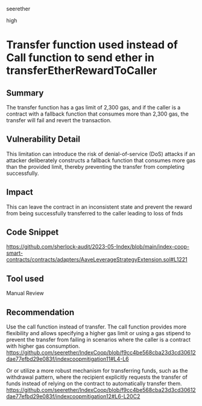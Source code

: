seerether

high

# Transfer function used instead  of Call function to send ether in transferEtherRewardToCaller

## Summary
The transfer function has a gas limit of 2,300 gas, and if the caller is a contract with a fallback function that consumes more than 2,300 gas, the transfer will fail and revert the transaction.
## Vulnerability Detail
This limitation can introduce the risk of denial-of-service (DoS) attacks if an attacker deliberately constructs a fallback function that consumes more gas than the provided limit, thereby preventing the transfer from completing successfully.
## Impact
This can leave the contract in an inconsistent state and prevent the reward from being successfully transferred to the caller leading to loss of fnds
## Code Snippet
https://github.com/sherlock-audit/2023-05-Index/blob/main/index-coop-smart-contracts/contracts/adapters/AaveLeverageStrategyExtension.sol#L1221
## Tool used
Manual Review

## Recommendation 
Use the call function instead of transfer. The call function provides more flexibility and allows specifying a higher gas limit or using a gas stipend to prevent the transfer from failing in scenarios where the caller is a contract with higher gas consumption. 
https://github.com/seerether/IndexCoop/blob/f9cc4be568cba23d3cd30612dae77efbd29e083f/indexcoopmitigation11#L4-L6

Or or utilize a more robust mechanism for transferring funds, such as the withdrawal pattern, where the recipient explicitly requests the transfer of funds instead of relying on the contract to automatically transfer them.
https://github.com/seerether/IndexCoop/blob/f9cc4be568cba23d3cd30612dae77efbd29e083f/indexcoopmitigation12#L6-L20C2